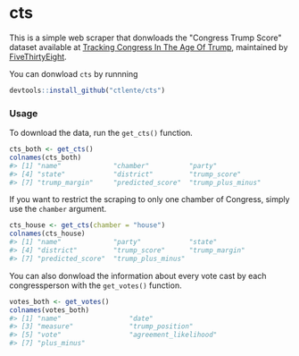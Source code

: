 # cts

This is a simple web scraper that donwloads the "Congress Trump Score" dataset
available at [Tracking Congress In The Age Of Trump](https://projects.fivethirtyeight.com/congress-trump-score/),
maintained by [FiveThirtyEight](https://fivethirtyeight.com/).

You can donwload `cts` by runnning

```r
devtools::install_github("ctlente/cts")
```

### Usage

To download the data, run the `get_cts()` function.

```r
cts_both <- get_cts()
colnames(cts_both)
#> [1] "name"             "chamber"          "party"           
#> [4] "state"            "district"         "trump_score"     
#> [7] "trump_margin"     "predicted_score"  "trump_plus_minus"
```

If you want to restrict the scraping to only one chamber of Congress, simply use the `chamber` argument.

```r
cts_house <- get_cts(chamber = "house")
colnames(cts_house)
#> [1] "name"             "party"            "state"           
#> [4] "district"         "trump_score"      "trump_margin"    
#> [7] "predicted_score"  "trump_plus_minus"
```

You can also donwload the information about every vote cast by each congressperson with the `get_votes()` function.

```r
votes_both <- get_votes()
colnames(votes_both)
#> [1] "name"                 "date"                
#> [3] "measure"              "trump_position"      
#> [5] "vote"                 "agreement_likelihood"
#> [7] "plus_minus" 
```
